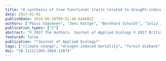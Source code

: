 ```yaml
---
title: "A synthesis of tree functional traits related to drought-induced mortality in forests across climatic zones"
date: 2017-01-01
publishDate: 2019-06-30T09:52:48.644082Z
authors: ["Päivi Väänänen", "Jens Kattge", "Bernhard Schuldt", "Julia Joswig", "Steven Jansen", "Bettina M. J. Engelbrecht", "Cate Macinnis-Ng", "Simon M. Landhäusser", "Yakir Preisler", "Gabriela Pereyra", "Shaun R. Levick", "Michael J. O'Brien"]
publication_types: ["2"]
abstract: "© 2017 The Authors. Journal of Applied Ecology © 2017 British Ecological Society Forest dieback caused by drought-induced tree mortality has been observed world-wide. Forecasting which trees in which locations are vulnerable to drought-induced mortality is important to predict the consequences of drought on forest structure, biodiversity and ecosystem function. In this paper, our central aim was to compile a synthesis of tree traits and associated abiotic variables that can be used to predict drought-induced mortality. We reviewed the literature that specifically links drought mortality to functional traits and site conditions (i.e. edaphic variables and biotic conditions), targeting studies that show clear use of tree traits in drought analysis. We separated the review into five climatic zones to determine global vs. regionally restricted relationships between traits and mortality. Our synthesis identifies a number of traits that have clear relationships with drought-induced mortality (e.g. wood density at the species level and tree size and growth at the individual level). However, the lack of direct relationships between most traits and drought-induced mortality highlights areas where future research should focus to broaden our understanding. Synthesis and applications. Our synthesis highlights established relationships between traits and drought-induced mortality, presents knowledge gaps for future research focus and suggests monitoring and research avenues for improving our understanding of drought-induced mortality. It is intended to assist ecologists and natural resource managers choose appropriate and measurable parameters for predicting local and regional scale tree mortality risk in different climatic zones within constraints of time and funding availability."
featured: false
publication: "*Journal of Applied Ecology*"
tags: ["climate change", "drought-induced mortality", "forest dieback", "forested climatic zones", "plant functional traits", "plant–climate interactions", "research gaps", "water deficit"]
doi: "10.1111/1365-2664.12874"
---
```


